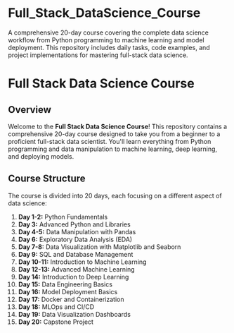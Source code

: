 # Full_Stack_DataScience_Course
A comprehensive 20-day course covering the complete data science workflow from Python programming to machine learning and model deployment. This repository includes daily tasks, code examples, and project implementations for mastering full-stack data science.
# Full Stack Data Science Course

## Overview
Welcome to the **Full Stack Data Science Course**! This repository contains a comprehensive 20-day course designed to take you from a beginner to a proficient full-stack data scientist. You'll learn everything from Python programming and data manipulation to machine learning, deep learning, and deploying models.

## Course Structure
The course is divided into 20 days, each focusing on a different aspect of data science:

1. **Day 1-2:** Python Fundamentals
2. **Day 3:** Advanced Python and Libraries
3. **Day 4-5:** Data Manipulation with Pandas
4. **Day 6:** Exploratory Data Analysis (EDA)
5. **Day 7-8:** Data Visualization with Matplotlib and Seaborn
6. **Day 9:** SQL and Database Management
7. **Day 10-11:** Introduction to Machine Learning
8. **Day 12-13:** Advanced Machine Learning
9. **Day 14:** Introduction to Deep Learning
10. **Day 15:** Data Engineering Basics
11. **Day 16:** Model Deployment Basics
12. **Day 17:** Docker and Containerization
13. **Day 18:** MLOps and CI/CD
14. **Day 19:** Data Visualization Dashboards
15. **Day 20:** Capstone Project


